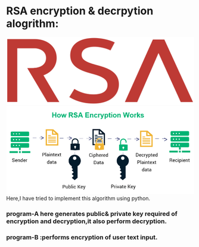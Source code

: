 # RSA encryption & decrpytion alogrithm:
<img src="rsa.png">
<img src="how-rsa-works.png" >
Here,I have tried to implement this algorithm using python.

<h3>program-A here generates public& private key required of encryption and decryption,it also perform decryption.</h3>
<h3>program-B :performs encryption of user text input.</h3>
